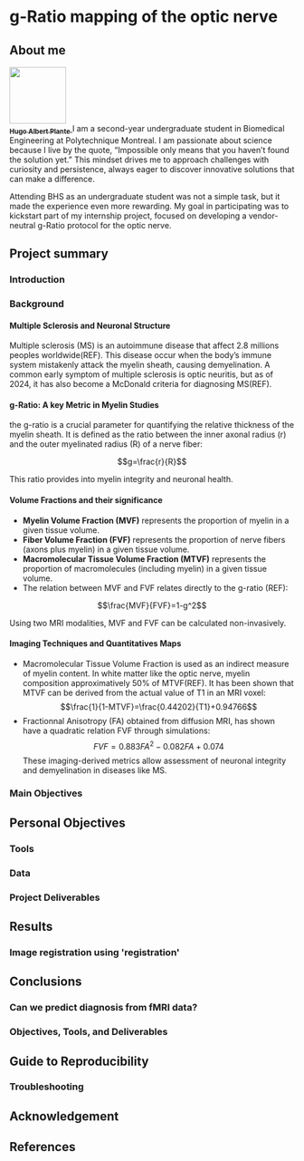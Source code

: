 # g-Ratio mapping of the optic nerve
## About me
<a href="https://github.com/haplante">
   <img src="https://avatars.githubusercontent.com/u/127348653?v=4?s=100" width="100px;" alt=""/>
   <br /><sub><b>Hugo Albert Plante</b></sub>
</a>
I am a second-year undergraduate student in Biomedical Engineering at Polytechnique Montreal. I am passionate about science because I live by the quote, “Impossible only means that you haven’t found the solution yet.” This mindset drives me to approach challenges with curiosity and persistence, always eager to discover innovative solutions that can make a difference. 

Attending BHS as an undergraduate student was not a simple task, but it made the experience even more rewarding. My goal in participating was to kickstart part of my internship project, focused on developing a vendor-neutral g-Ratio protocol for the optic nerve.

## Project summary

### Introduction

### Background

#### Multiple Sclerosis and Neuronal Structure
Multiple sclerosis (MS) is an autoimmune disease that affect 2.8 millions peoples worldwide(REF). This disease occur when the body’s immune system mistakenly attack the myelin sheath, causing demyelination. A common early symptom of multiple sclerosis is optic neuritis, but as of 2024, it has also become a McDonald criteria for diagnosing MS(REF). 

#### g-Ratio: A key Metric in Myelin Studies
the g-ratio is a crucial parameter for quantifying the relative thickness of the myelin sheath. It is defined as the ratio between the inner axonal radius (r) and the outer myelinated radius (R) of a nerve fiber:

$$g=\frac{r}{R}$$

This ratio provides into myelin integrity and neuronal health. 

#### Volume Fractions and their significance
* **Myelin Volume Fraction (MVF)** represents the proportion of myelin in a given tissue volume.
* **Fiber Volume Fraction (FVF)** represents the proportion of nerve fibers (axons plus myelin) in a given tissue volume. 
* **Macromolecular Tissue Volume Fraction (MTVF)** represents the proportion of macromolecules (including myelin) in a given tissue volume.
* The relation between MVF and FVF relates directly to the g-ratio (REF):

$$\frac{MVF}{FVF}=1-g^2$$

Using two MRI modalities, MVF and FVF can be calculated non-invasively.
#### Imaging Techniques and Quantitatives Maps
* Macromolecular Tissue Volume Fraction is used as an indirect measure of myelin content. In white matter like the optic nerve, myelin composition approximatively 50% of MTVF(REF). It has been shown that MTVF can be derived from the actual value of T1 in an MRI voxel:
$$\frac{1}{1-MTVF}=\frac{0.44202}{T1}+0.94766$$
* Fractionnal Anisotropy (FA) obtained from diffusion MRI, has shown have a quadratic relation FVF through simulations:
$$FVF=0.883{FA}^2-0.082FA+0.074$$
These imaging-derived metrics allow assessment of neuronal integrity and demyelination in diseases like MS. 




### Main Objectives

## Personal Objectives

### Tools

### Data

### Project Deliverables

## Results

### Image registration using 'registration'


## Conclusions

### Can we predict diagnosis from fMRI data?

### Objectives, Tools, and Deliverables

## Guide to Reproducibility

### Troubleshooting

## Acknowledgement

## References
